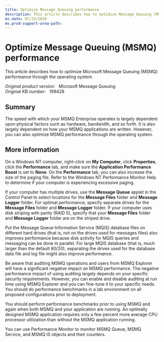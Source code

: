 ```yaml
---
title: Optimize Message Queuing performance
description: This article describes how to optimize Message Queuing (MSMQ) performance through the operating system.
ms.date: 07/23/2020
ms.prod-support-area-path: 
---
```

# Optimize Message Queuing (MSMQ) performance

This article describes how to optimize Microsoft Message Queuing (MSMQ) performance through the operating system.

_Original product version:_ &nbsp; Microsoft Message Queuing  
_Original KB number:_ &nbsp; 199428

## Summary

The speed with which your MSMQ Enterprise operates is largely dependent upon physical factors such as hardware, bandwidth, and so forth. It is also largely dependent on how your MSMQ applications are written. However, you can also optimize MSMQ performance through the operating system.

## More information

On a Windows NT computer, right-click on **My Computer**, click **Properties**, click the **Performance** tab, and make sure the **Application Performance Boost** is set to **None**. On the **Performance** tab, you can also increase the size of the paging file. Refer to the Windows NT Performance Monitor Help to determine if your computer is experiencing excessive paging.

If your computer has multiple drives, use the **Message Queue** applet in the Control Panel to select locations for the **Message Files** folder and **Message Logger** folder. For optimal performance, specify separate drives for the **Message Files** folder and **Message Logger** folder. If your computer uses disk striping with parity (RAID 5), specify that your **Message Files** folder and **Message Logger** folder are on the striped drive.

Put the Message Queue Information Service (MQIS) database files on different hard drives (that is, not on the drives used for messages files) also improves performance because disk activity for MQIS queries and messaging can be done in parallel. For large MQIS database (that is, much larger than the default 80/20), separating the drives used for the database data file and log file might also improve performance.

Be aware that auditing MSMQ operations and users from MSMQ Explorer will have a significant negative impact on MSMQ performance. The negative performance impact of using auditing largely depends on your specific security requirements. However, you can enable and disable auditing at run time using MSMQ Explorer and you can fine-tune it to your specific needs. You should do performance benchmarks in a lab environment on all proposed configurations prior to deployment.

You should perform performance benchmarks prior to using MSMQ and again when both MSMQ and your application are running. An optimally designed MSMQ application requires only a few percent more average CPU processor utilization than without the MSMQ application running.

You can use Performance Monitor to monitor MSMQ Queue, MSMQ Service, and MSMQ IS objects and their counters.
